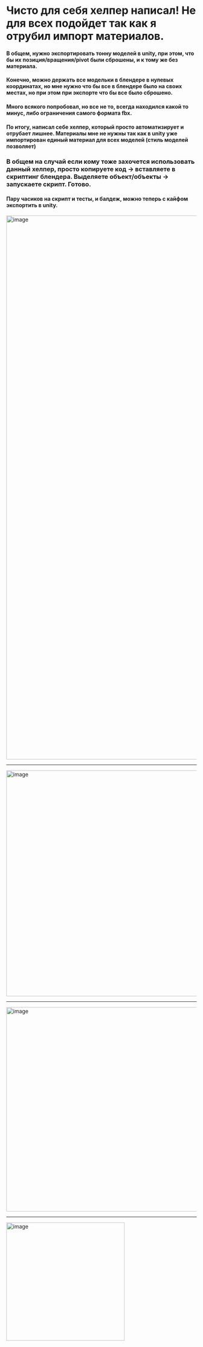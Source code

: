 
# Чисто для себя хелпер написал! Не для всех подойдет так как я отрубил импорт материалов.

#### В общем, нужно экспортировать тонну моделей в unity, при этом, что бы их позиция/вращения/pivot были сброшены, и к тому же без материала.

#### Конечно, можно держать все модельки в блендере в нулевых координатах, но мне нужно что бы все в блендере было на своих местах, но при этом при экспорте что бы все было сброшено.

#### Много всякого попробовал, но все не то, всегда находился какой то минус, либо ограничения самого формата fbx.

#### По итогу, написал себе хелпер, который просто автоматизирует и отрубает лишнее. Материалы мне не нужны так как в unity уже импортирован единый материал для всех моделей (стиль моделей позволяет)

### В общем на случай если кому тоже захочется использовать данный хелпер, просто копируете код -> вставляете в скриптинг блендера. Выделяете объект/объекты -> запускаете скрипт. Готово.

#### Пару часиков на скрипт и тесты, и балдеж, можно теперь с кайфом экспортить в unity.


<img width="1440" alt="image" src="https://github.com/user-attachments/assets/0a0c2c80-8d61-4fcf-94d8-287b89df1e76" />

---

<img width="598" alt="image" src="https://github.com/user-attachments/assets/18f61699-3cbf-4dbf-9ada-294b8a808be3" />

---

<img width="541" alt="image" src="https://github.com/user-attachments/assets/86ca31e2-5d30-4abd-9a4b-55c6fb234cd4" />

---

<img width="313" alt="image" src="https://github.com/user-attachments/assets/eca3ed22-c8db-4a73-8775-582008f98684" />
